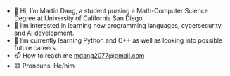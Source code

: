 - 👋 Hi, I’m Martin Dang, a student pursing a Math-Computer Science Degree at  University of California San Diego.
- 👀 I’m interested in learning new programming languages, cybersecurity, and AI development.
- 🌱 I’m currently learning Python and C++ as well as looking into possible future careers.
- 📫 How to reach me mdang2077@gmail.com
- 😄 Pronouns: He/him

<!---
mdang2077/mdang2077 is a ✨ special ✨ repository because its `README.md` (this file) appears on your GitHub profile.
You can click the Preview link to take a look at your changes.
--->
